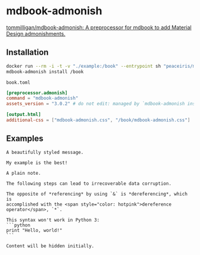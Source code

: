 # mdbook-admonish

[tommilligan/mdbook-admonish: A preprocessor for mdbook to add Material Design admonishments.](https://github.com/tommilligan/mdbook-admonish)


## Installation

```sh
docker run --rm -i -t -v "./example:/book" --entrypoint sh "peaceiris/mdbook:v0.4.40-arm64"
mdbook-admonish install /book
```

`book.toml`

```toml
[preprocessor.admonish]
command = "mdbook-admonish"
assets_version = "3.0.2" # do not edit: managed by `mdbook-admonish install`

[output.html]
additional-css = ["mdbook-admonish.css", "/book/mdbook-admonish.css"]
```


## Examples

```admonish info
A beautifully styled message.
```

```admonish example
My example is the best!
```

```admonish
A plain note.
```

```admonish warning title="Data loss"
The following steps can lead to irrecoverable data corruption.
```

```admonish tip title='_Referencing_ and <i>dereferencing</i>'
The opposite of *referencing* by using `&` is *dereferencing*, which is
accomplished with the <span style="color: hotpink">dereference operator</span>, `*`.
```

~~~admonish bug
This syntax won't work in Python 3:
```python
print "Hello, world!"
```
~~~

```admonish title="Sneaky", collapsible=true
Content will be hidden initially.
```
